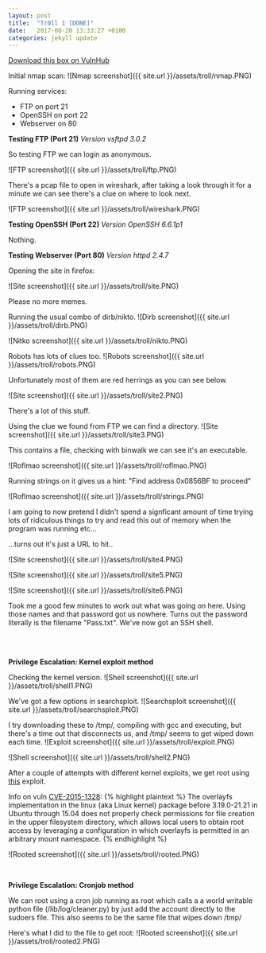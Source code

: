 ```yaml
---
layout: post
title:  "Tr0ll 1 [DONE]"
date:   2017-08-20 13:33:27 +0100
categories: jekyll update
---
```


[Download this box on VulnHub](https://www.vulnhub.com/entry/tr0ll-1,100/)



Initial nmap scan:
![Nmap screenshot]({{ site.url }}/assets/troll/nmap.PNG)

Running services:
* FTP on port 21
* OpenSSH on port 22
* Webserver on 80

**Testing FTP (Port 21)**
*Version vsftpd 3.0.2*

So testing FTP we can login as anonymous.

![FTP screenshot]({{ site.url }}/assets/troll/ftp.PNG)

There's a pcap file to open in wireshark, after taking a look through it for a minute we can see there's a clue on where to look next.

![FTP screenshot]({{ site.url }}/assets/troll/wireshark.PNG)


**Testing OpenSSH (Port 22)**
*Version OpenSSH 6.6.1p1*

Nothing.

**Testing Webserver (Port 80)**
*Version httpd 2.4.7*

Opening the site in firefox:

![Site screenshot]({{ site.url }}/assets/troll/site.PNG)

Please no more memes.

Running the usual combo of dirb/nikto.
![Dirb screenshot]({{ site.url }}/assets/troll/dirb.PNG)

![Nitko screenshot]({{ site.url }}/assets/troll/nikto.PNG)

Robots has lots of clues too.
![Robots screenshot]({{ site.url }}/assets/troll/robots.PNG)


Unfortunately most of them are red herrings as you can see below.

![Site screenshot]({{ site.url }}/assets/troll/site2.PNG)

There's a lot of this stuff. 

Using the clue we found from FTP we can find a directory.
![Site screenshot]({{ site.url }}/assets/troll/site3.PNG)

This contains a file, checking with binwalk we can see it's an executable.

![Roflmao screenshot]({{ site.url }}/assets/troll/roflmao.PNG)

Running strings on it gives us a hint: "Find address 0x0856BF to proceed"

![Roflmao screenshot]({{ site.url }}/assets/troll/strings.PNG)

I am going to now pretend I didn't spend a signficant amount of time trying lots of ridiculous things to try and read this out of memory when the program was running etc...

...turns out it's just a URL to hit.. 



![Site screenshot]({{ site.url }}/assets/troll/site4.PNG)


![Site screenshot]({{ site.url }}/assets/troll/site5.PNG)

![Site screenshot]({{ site.url }}/assets/troll/site6.PNG)

Took me a good few minutes to work out what was going on here. Using those names and that password got us nowhere. Turns out the password literally is the filename "Pass.txt". We've now got an SSH shell.

<br>
<br>

**Privilege Escalation: Kernel exploit method**

Checking the kernel version.
![Shell screenshot]({{ site.url }}/assets/troll/shell1.PNG)

We've got a few options in searchsploit.
![Searchsploit screenshot]({{ site.url }}/assets/troll/searchsploit.PNG)

I try downloading these to /tmp/, compiling with gcc and executing, but there's a time out that disconnects us, and /tmp/ seems to get wiped down each time.
![Exploit screenshot]({{ site.url }}/assets/troll/exploit.PNG)

![Shell screenshot]({{ site.url }}/assets/troll/shell2.PNG)

After a couple of attempts with different kernel exploits, we get root using [this](https://www.exploit-db.com/exploits/37292/) exploit.

Info on vuln [CVE-2015-1328](https://cve.mitre.org/cgi-bin/cvename.cgi?name=CVE-2015-1328):
{% highlight plaintext %}
The overlayfs implementation in the linux (aka Linux kernel) package before 3.19.0-21.21 in Ubuntu through 15.04 does not properly check permissions for file creation in the upper filesystem directory, which allows local users to obtain root access by leveraging a configuration in which overlayfs is permitted in an arbitrary mount namespace.
{% endhighlight %}

![Rooted screenshot]({{ site.url }}/assets/troll/rooted.PNG)


<br>

**Privilege Escalation: Cronjob method**

We can root using a cron job running as root which calls a a world writable python file (/lib/log/cleaner.py) by just add the account directly to the sudoers file. This also seems to be the same file that wipes down /tmp/

Here's what I did to the file to get root:
![Rooted screenshot]({{ site.url }}/assets/troll/rooted2.PNG)



